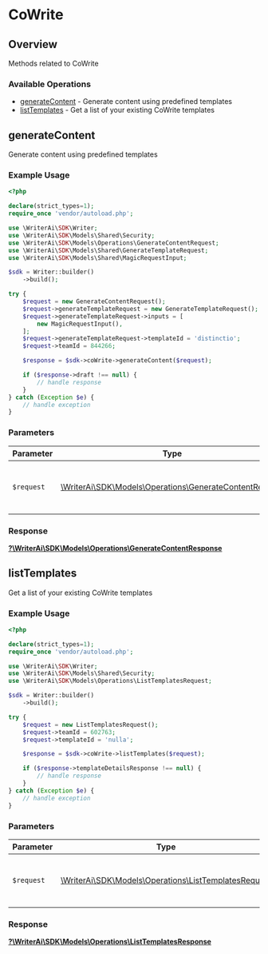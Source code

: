 # CoWrite

## Overview

Methods related to CoWrite

### Available Operations

* [generateContent](#generatecontent) - Generate content using predefined templates
* [listTemplates](#listtemplates) - Get a list of your existing CoWrite templates

## generateContent

Generate content using predefined templates

### Example Usage

```php
<?php

declare(strict_types=1);
require_once 'vendor/autoload.php';

use \WriterAi\SDK\Writer;
use \WriterAi\SDK\Models\Shared\Security;
use \WriterAi\SDK\Models\Operations\GenerateContentRequest;
use \WriterAi\SDK\Models\Shared\GenerateTemplateRequest;
use \WriterAi\SDK\Models\Shared\MagicRequestInput;

$sdk = Writer::builder()
    ->build();

try {
    $request = new GenerateContentRequest();
    $request->generateTemplateRequest = new GenerateTemplateRequest();
    $request->generateTemplateRequest->inputs = [
        new MagicRequestInput(),
    ];
    $request->generateTemplateRequest->templateId = 'distinctio';
    $request->teamId = 844266;

    $response = $sdk->coWrite->generateContent($request);

    if ($response->draft !== null) {
        // handle response
    }
} catch (Exception $e) {
    // handle exception
}
```

### Parameters

| Parameter                                                                                                   | Type                                                                                                        | Required                                                                                                    | Description                                                                                                 |
| ----------------------------------------------------------------------------------------------------------- | ----------------------------------------------------------------------------------------------------------- | ----------------------------------------------------------------------------------------------------------- | ----------------------------------------------------------------------------------------------------------- |
| `$request`                                                                                                  | [\WriterAi\SDK\Models\Operations\GenerateContentRequest](../../models/operations/GenerateContentRequest.md) | :heavy_check_mark:                                                                                          | The request object to use for the request.                                                                  |


### Response

**[?\WriterAi\SDK\Models\Operations\GenerateContentResponse](../../models/operations/GenerateContentResponse.md)**


## listTemplates

Get a list of your existing CoWrite templates

### Example Usage

```php
<?php

declare(strict_types=1);
require_once 'vendor/autoload.php';

use \WriterAi\SDK\Writer;
use \WriterAi\SDK\Models\Shared\Security;
use \WriterAi\SDK\Models\Operations\ListTemplatesRequest;

$sdk = Writer::builder()
    ->build();

try {
    $request = new ListTemplatesRequest();
    $request->teamId = 602763;
    $request->templateId = 'nulla';

    $response = $sdk->coWrite->listTemplates($request);

    if ($response->templateDetailsResponse !== null) {
        // handle response
    }
} catch (Exception $e) {
    // handle exception
}
```

### Parameters

| Parameter                                                                                               | Type                                                                                                    | Required                                                                                                | Description                                                                                             |
| ------------------------------------------------------------------------------------------------------- | ------------------------------------------------------------------------------------------------------- | ------------------------------------------------------------------------------------------------------- | ------------------------------------------------------------------------------------------------------- |
| `$request`                                                                                              | [\WriterAi\SDK\Models\Operations\ListTemplatesRequest](../../models/operations/ListTemplatesRequest.md) | :heavy_check_mark:                                                                                      | The request object to use for the request.                                                              |


### Response

**[?\WriterAi\SDK\Models\Operations\ListTemplatesResponse](../../models/operations/ListTemplatesResponse.md)**

